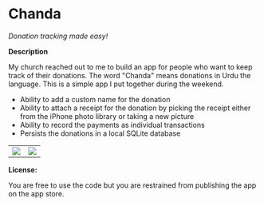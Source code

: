 <h1> Chanda </h1>
<i>Donation tracking made easy!</i>

<b> Description </b>  

My church reached out to me to build an app for people who want to keep track of their donations. The word "Chanda" means donations in Urdu the language. This is a simple app I put together during the weekend. 

- Ability to add a custom name for the donation
- Ability to attach a receipt for the donation by picking the receipt either from the iPhone photo library or taking a new picture 
- Ability to record the payments as individual transactions 
- Persists the donations in a local SQLite database
 
<table border="0">
<tr border="0">
<td border="0">
<img src="http://www.highoncoding.com/articleimages/chanda_001.png" />
</td>
<td>
<img src="http://www.highoncoding.com/articleimages/chanda_002.png" />
</td>

</tr>
</table>


<b> License: </b>

You are free to use the code but you are restrained from publishing the app on the app store.
